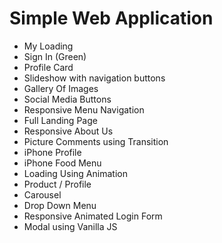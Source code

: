 # Simple Web Application

- My Loading
- Sign In (Green)
- Profile Card
- Slideshow with navigation buttons
- Gallery Of Images
- Social Media Buttons
- Responsive Menu Navigation
- Full Landing Page
- Responsive About Us
- Picture Comments using Transition
- iPhone Profile
- iPhone Food Menu
- Loading Using Animation
- Product / Profile
- Carousel
- Drop Down Menu
- Responsive Animated Login Form
- Modal using Vanilla JS
